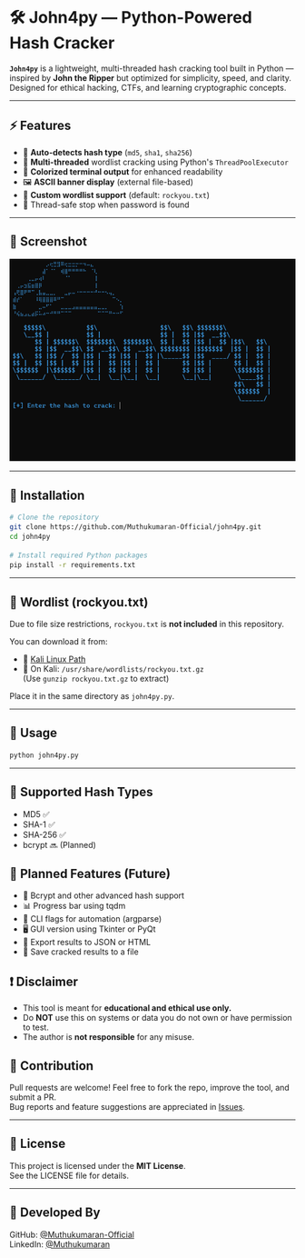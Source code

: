 # 🛠️ John4py — Python-Powered Hash Cracker

**`John4py`** is a lightweight, multi-threaded hash cracking tool built in Python — inspired by **John the Ripper** but optimized for simplicity, speed, and clarity. Designed for ethical hacking, CTFs, and learning cryptographic concepts.

---

## ⚡ Features

- 🔎 **Auto-detects hash type** (`md5`, `sha1`, `sha256`)
- 🚀 **Multi-threaded** wordlist cracking using Python's `ThreadPoolExecutor`
- 🎨 **Colorized terminal output** for enhanced readability
- 🖼️ **ASCII banner display** (external file-based)
- 📄 **Custom wordlist support** (default: `rockyou.txt`)
- 🛑 Thread-safe stop when password is found

---

## 📸 Screenshot

![tool_preview_image](preview.png)

---

## 🚀 Installation

```bash
# Clone the repository
git clone https://github.com/Muthukumaran-Official/john4py.git
cd john4py

# Install required Python packages
pip install -r requirements.txt
```

---

## 📂 Wordlist (rockyou.txt)

Due to file size restrictions, `rockyou.txt` is **not included** in this repository.

You can download it from:
- 🔗 [Kali Linux Path](https://github.com/brannondorsey/naive-hashcat/releases/download/data/rockyou.txt)  
- 📁 On Kali: `/usr/share/wordlists/rockyou.txt.gz`  
  (Use `gunzip rockyou.txt.gz` to extract)

Place it in the same directory as `john4py.py`.

---

## 🧪 Usage

```bash
python john4py.py
```
---

## 🔐 Supported Hash Types

- MD5	✅
- SHA-1	✅
- SHA-256	✅
- bcrypt	🔜 (Planned)

## 🌟 Planned Features (Future)

- 🔐 Bcrypt and other advanced hash support
- 📊 Progress bar using tqdm
- 🧰 CLI flags for automation (argparse)
- 🖥️ GUI version using Tkinter or PyQt
- 📝 Export results to JSON or HTML
- 📁 Save cracked results to a file


## ❗ Disclaimer

- This tool is meant for **educational and ethical use only.**
- Do **NOT** use this on systems or data you do not own or have permission to test.
- The author is **not responsible** for any misuse.

## 📢 Contribution

Pull requests are welcome! Feel free to fork the repo, improve the tool, and submit a PR.  
Bug reports and feature suggestions are appreciated in [Issues](https://github.com/Muthukumaran-Official/John4py/issues).

---

## 📜 License

This project is licensed under the **MIT License**.  
See the LICENSE file for details.

---

## 🤖 Developed By
 
GitHub: [@Muthukumaran-Official](https://github.com/Muthukumaran-Official)  
LinkedIn: [@Muthukumaran](https://linkedin.com/muthukumaran-poovelan/)
